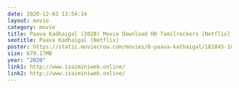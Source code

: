 ```yaml
---
date: 2020-12-03 13:54:14
layout: movie
category: movie
title: Paava Kadhaigal (2020) Movie Download HD Tamilrockers [Netflix]
seotitle: Paava Kadhaigal (Netflix)
poster: https://static.moviecrow.com/movies/0-paava-kathaigal/181845-181843-Paava-Kadhaigal-px144.jpg
size: 679.17MB
year: "2020"
link1: http://www.isaiminiweb.online/
link2: http://www.isaiminiweb.online/
---
```

